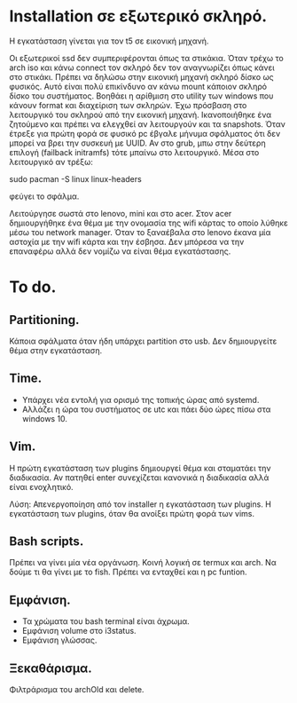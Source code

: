 # Installation σε εξωτερικό σκληρό.

Η εγκατάσταση γίνεται για τον t5 σε εικονική μηχανή.

Οι εξωτερικοί ssd δεν συμπεριφέρονται όπως τα στικάκια.
Όταν τρέχω το arch iso και κάνω connect τον σκληρό δεν τον αναγνωρίζει όπως κάνει στο στικάκι.
Πρέπει να δηλώσω στην εικονική μηχανή σκληρό δίσκο ως φυσικός.
Αυτό είναι πολύ επικίνδυνο αν κάνω mount κάποιον σκληρό δίσκο του συστήματος.
Βοηθάει η αρίθμιση στο utility των windows που κάνουν format και διαχείριση των σκληρών.
Έχω πρόσβαση στο λειτουργικό του σκληρού από την εικονική μηχανή.
Ικανοποιήθηκε ένα ζητούμενο και πρέπει να ελεγχθεί αν λειτουργούν και τα snapshots.
Όταν έτρεξε για πρώτη φορά σε φυσικό pc έβγαλε μήνυμα σφάλματος ότι δεν μπορεί να βρει την συσκευή με UUID.
Αν στο grub, μπω στην δεύτερη επιλογή (failback initramfs) τότε μπαίνω στο λειτουργικό.
Μέσα στο λειτουργικό αν τρέξω:

sudo pacman -S linux linux-headers

φεύγει το σφάλμα.

Λειτούργησε σωστά στο lenovo, mini και στο acer.
Στον acer δημιουργήθηκε ένα θέμα με την ονομασία της wifi κάρτας το οποίο λύθηκε μέσω του network manager.
Όταν το ξαναέβαλα στο lenovo έκανα μία αστοχία με την wifi κάρτα και την έσβησα. Δεν μπόρεσα να την επαναφέρω αλλά δεν νομίζω να είναι θέμα εγκατάστασης.

# To do.

## Partitioning.

Κάποια σφάλματα όταν ήδη υπάρχει partition στο usb.
Δεν δημιουργείτε θέμα στην εγκατάσταση.

## Time.

* Υπάρχει νέα εντολή για ορισμό της τοπικής ώρας από systemd.
* Αλλάζει η ώρα του συστήματος σε utc και πάει δύο ώρες πίσω στα windows 10.

## Vim.

Η πρώτη εγκατάσταση των plugins δημιουργεί θέμα και σταματάει την διαδικασία.
Αν πατηθεί enter συνεχίζεται κανονικά η διαδικασία αλλά είναι ενοχλητικό.

Λύση:
Απενεργοποίηση από τον installer η εγκατάσταση των plugins.
Η εγκατάσταση των plugins, όταν θα ανοίξει πρώτη φορά των vims.

## Bash scripts.
Πρέπει να γίνει μία νέα οργάνωση.
Κοινή λογική σε termux και arch.
Να δούμε τι θα γίνει με το fish.
Πρέπει να ενταχθεί και η pc funtion.

## Εμφάνιση.
* Τα χρώματα του bash terminal είναι άχρωμα.
* Εμφάνιση volume στο i3status.
* Εμφάνιση γλώσσας.

## Ξεκαθάρισμα.

Φιλτράρισμα του archOld και delete.
